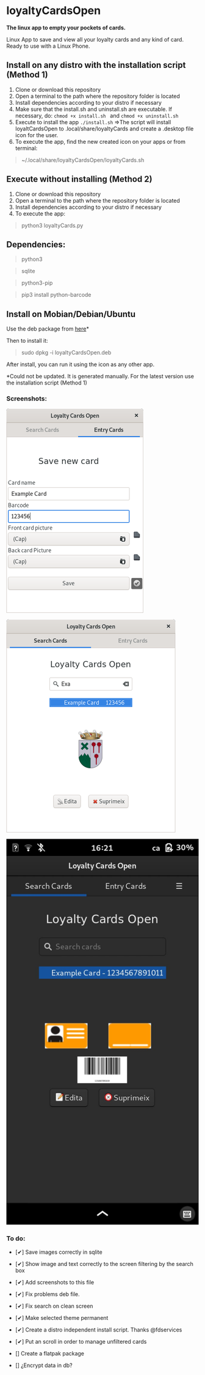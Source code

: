 # loyaltyCardsOpen

**The linux app to empty your pockets of cards.**

Linux App to save and view all your loyalty cards and any kind of card. Ready to use with a Linux Phone.

## Install on any distro with the installation script (Method 1)

1. Clone or download this repository
1. Open a terminal to the path where the repository folder is located
1. Install dependencies according to your distro if necessary
1. Make sure that the install.sh and uninstall.sh are executable. If necessary, do: ```chmod +x install.sh ``` and ```chmod +x uninstall.sh ```
1. Execute to install the app ``` ./install.sh ``` =>The script will install loyaltCardsOpen to .local/share/loyaltyCards and create a .desktop file icon for the user.
1. To execute the app, find the new created icon on your apps or from terminal:
> ~/.local/share/loyaltyCardsOpen/loyaltyCards.sh

## Execute without installing (Method 2)

1. Clone or download this repository
1. Open a terminal to the path where the repository folder is located
1. Install dependencies according to your distro if necessary
1. To execute the app:
> python3 loyaltyCards.py

## Dependencies: 

> python3

> sqlite

> python3-pip

> pip3 install python-barcode

## Install on Mobian/Debian/Ubuntu

Use the deb package from [here](https://github.com/joanisc/loyaltyCardsOpen/releases)*

Then to install it:

> sudo dpkg -i loyaltyCardsOpen.deb

After install, you can run it using the icon as any other app.

*Could not be updated. It is generated manually. For the latest version use the installation script (Method 1)

### Screenshots:

![Entry screen picture](/tmp/Entry.png?raw=true "Entry screen")

![Search screen picture](/tmp/Search.png?raw=true "Search screen")

![Entry screen in black](/tmp/SearchBlack.jpg?raw=true "Search screen")

### To do:

- [✔] Save images correctly in sqlite

- [✔] Show image and text correctly to the screen filtering by the search box

- [✔] Add screenshots to this file

- [✔] Fix problems deb file.

- [✔] Fix search on clean screen

- [✔] Make selected theme permanent

- [✔] Create a distro independent install script. Thanks @fdservices

- [✔] Put an scroll in order to manage unfiltered cards

- [] Create a flatpak package

- [] ¿Encrypt data in db?




